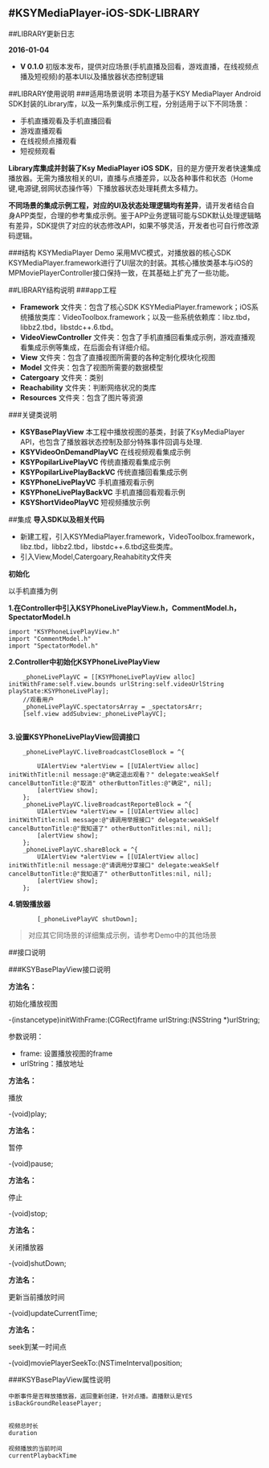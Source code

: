 #KSYMediaPlayer-iOS-SDK-LIBRARY
---
##LIBRARY更新日志
  
**2016-01-04**

  -   **V 0.1.0** 初版本发布，提供对应场景(手机直播及回看，游戏直播，在线视频点播及短视频)的基本UI以及播放器状态控制逻辑

##LIBRARY使用说明
###适用场景说明
本项目为基于KSY MediaPlayer Android SDK封装的Library库，以及一系列集成示例工程，分别适用于以下不同场景：

* 手机直播观看及手机直播回看
* 游戏直播观看
* 在线视频点播观看
* 短视频观看

**Library库集成并封装了Ksy MediaPlayer iOS SDK**，目的是方便开发者快速集成播放器。无需为播放相关的UI，直播与点播差异，以及各种事件和状态（Home键,电源键,弱网状态操作等）下播放器状态处理耗费太多精力。

**不同场景的集成示例工程，对应的UI及状态处理逻辑均有差异**，请开发者结合自身APP类型，合理的参考集成示例。鉴于APP业务逻辑可能与SDK默认处理逻辑略有差异，SDK提供了对应的状态修改API，如果不够灵活，开发者也可自行修改源码逻辑。

###结构
KSYMediaPlayer Demo 采用MVC模式，对播放器的核心SDK KSYMediaPlayer.framework进行了UI层次的封装。其核心播放类基本与iOS的MPMoviePlayerController接口保持一致，在其基础上扩充了一些功能。

##LIBRARY结构说明
###app工程

- **Framework** 文件夹：包含了核心SDK KSYMediaPlayer.framework；iOS系统播放类库：VideoToolbox.framework；以及一些系统依赖库：libz.tbd，libbz2.tbd，libstdc++.6.tbd。
- **VideoViewController** 文件夹：包含了手机直播回看集成示例，游戏直播观看集成示例等集成，在后面会有详细介绍。
- **View** 文件夹：包含了直播视图所需要的各种定制化模块化视图
- **Model** 文件夹：包含了视图所需要的数据模型
- **Catergoary** 文件夹：类别
- **Reachability** 文件夹：判断网络状况的类库
- **Resources** 文件夹：包含了图片等资源

###关键类说明
- **KSYBasePlayView** 本工程中播放视图的基类，封装了KsyMediaPlayer API，也包含了播放器状态控制及部分特殊事件回调与处理.
- **KSYVideoOnDemandPlayVC** 	在线视频观看集成示例
- **KSYPopilarLivePlayVC**		传统直播观看集成示例
- **KSYPopilarLivePlayBackVC**	传统直播回看集成示例
- **KSYPhoneLivePlayVC**		手机直播观看示例
- **KSYPhoneLivePlayBackVC**	手机直播回看观看示例
- **KSYShortVideoPlayVC**		短视频播放示例

##集成
**导入SDK以及相关代码**

- 新建工程，引入KSYMediaPlayer.framework，VideoToolbox.framework，libz.tbd，libbz2.tbd，libstdc++.6.tbd这些类库。
- 引入View,Model,Catergoary,Reahabitity文件夹

**初始化**

以手机直播为例

**1.在Controller中引入KSYPhoneLivePlayView.h，CommentModel.h，SpectatorModel.h**

```
import "KSYPhoneLivePlayView.h"
import "CommentModel.h"
import "SpectatorModel.h"

```

**2.Controller中初始化KSYPhoneLivePlayView**

```
    _phoneLivePlayVC = [[KSYPhoneLivePlayView alloc] initWithFrame:self.view.bounds urlString:self.videoUrlString playState:KSYPhoneLivePlay];
    //观看用户
    _phoneLivePlayVC.spectatorsArray = _spectatorsArr;
	[self.view addSubview:_phoneLivePlayVC];


```

**3.设置KSYPhoneLivePlayView回调接口**

```
    _phoneLivePlayVC.liveBroadcastCloseBlock = ^{
        
        UIAlertView *alertView = [[UIAlertView alloc] initWithTitle:nil message:@"确定退出观看？" delegate:weakSelf cancelButtonTitle:@"取消" otherButtonTitles:@"确定", nil];
        [alertView show];
    };
    _phoneLivePlayVC.liveBroadcastReporteBlock = ^{
        UIAlertView *alertView = [[UIAlertView alloc] initWithTitle:nil message:@"请调用举报接口" delegate:weakSelf cancelButtonTitle:@"我知道了" otherButtonTitles:nil, nil];
        [alertView show];
    };
    _phoneLivePlayVC.shareBlock = ^{
        UIAlertView *alertView = [[UIAlertView alloc] initWithTitle:nil message:@"请调用分享接口" delegate:weakSelf cancelButtonTitle:@"我知道了" otherButtonTitles:nil, nil];
        [alertView show];
    };

```

**4.销毁播放器**

```
        [_phoneLivePlayVC shutDown];

```

> 对应其它同场景的详细集成示例，请参考Demo中的其他场景


##接口说明

###KSYBasePlayView接口说明

**方法名：**

初始化播放视图

-(instancetype)initWithFrame:(CGRect)frame urlString:(NSString *)urlString;

参数说明：

- frame: 设置播放视图的frame
- urlString：播放地址

**方法名：**

播放

-(void)play;

**方法名：**

暂停

-(void)pause;

**方法名：**

停止

-(void)stop;

**方法名：**

关闭播放器

-(void)shutDown;

**方法名：**

更新当前播放时间

-(void)updateCurrentTime;

**方法名：**

seek到某一时间点

-(void)moviePlayerSeekTo:(NSTimeInterval)position;

###KSYBasePlayView属性说明

```
中断事件是否释放播放器，返回重新创建，针对点播。直播默认是YES
isBackGroundReleasePlayer;


```
```
视频总时长
duration

```

```
视频播放的当前时间
currentPlaybackTime

```









